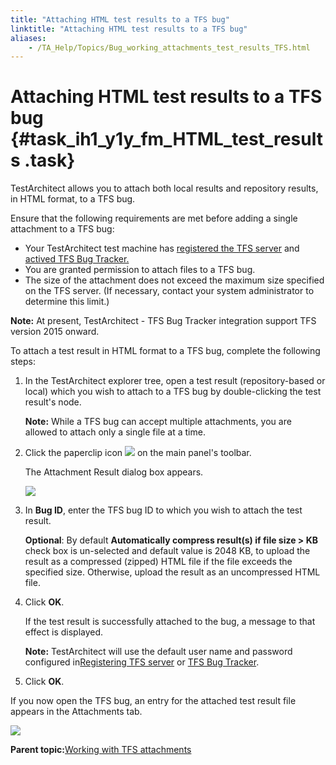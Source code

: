 ```yaml
--- 
title: "Attaching HTML test results to a TFS bug"
linktitle: "Attaching HTML test results to a TFS bug"
aliases: 
    - /TA_Help/Topics/Bug_working_attachments_test_results_TFS.html
---
```

# Attaching HTML test results to a TFS bug {#task_ih1_y1y_fm_HTML_test_results .task}

TestArchitect allows you to attach both local results and repository results, in HTML format, to a TFS bug.

Ensure that the following requirements are met before adding a single attachment to a TFS bug:

-   Your TestArchitect test machine has [registered the TFS server](Integration_MTM_connecting_TFS.md#) and [actived TFS Bug Tracker.](ug_TFS_BugTracker_Registering_bugtracker.md#)
-   You are granted permission to attach files to a TFS bug.
-   The size of the attachment does not exceed the maximum size specified on the TFS server. \(If necessary, contact your system administrator to determine this limit.\)

**Note:** At present, TestArchitect - TFS Bug Tracker integration support TFS version 2015 onward.

To attach a test result in HTML format to a TFS bug, complete the following steps:

1.  In the TestArchitect explorer tree, open a test result \(repository-based or local\) which you wish to attach to a TFS bug by double-clicking the test result's node.

    **Note:** While a TFS bug can accept multiple attachments, you are allowed to attach only a single file at a time.

2.  Click the paperclip icon ![](../Images/btn_paperclip.png) on the main panel's toolbar.

    The Attachment Result dialog box appears.

    ![](../Images/ug_attach.png)

3.  In **Bug ID**, enter the TFS bug ID to which you wish to attach the test result.

    **Optional**: By default **Automatically compress result\(s\) if file size \> KB** check box is un-selected and default value is 2048 KB, to upload the result as a compressed \(zipped\) HTML file if the file exceeds the specified size. Otherwise, upload the result as an uncompressed HTML file.

4.  Click **OK**.

    If the test result is successfully attached to the bug, a message to that effect is displayed.

    **Note:** TestArchitect will use the default user name and password configured in[Registering TFS server](Integration_MTM_connecting_TFS.md#) or [TFS Bug Tracker](ug_TFS_BugTracker_Registering_bugtracker.md#).

5.  Click **OK**.


If you now open the TFS bug, an entry for the attached test result file appears in the Attachments tab.

![](../Images/ug_TFS_attachresult_bug.png)

**Parent topic:**[Working with TFS attachments](../../TA_Help/Topics/Bug_working_attachments_TFS.html)


